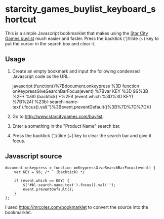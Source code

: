 # starcity_games_buylist_keyboard_shortcut

This is a simple Javascript bookmarklet that makes using the [Star City Games buylist](http://www.starcitygames.com/buylist/) much easier and faster.  Press the backtick (`)/tilde (~) key to put the cursor in the search box and clear it.

## Usage

1. Create an empty bookmark and input the following condensed Javascript code as the URL.

    javascript:(function()%7Bdocument.onkeypress %3D function onKeypressGiveSearchBarFocus(event) %7Bvar KEY %3D 96%3B %2F* %60 (backtick) *%2Fif (event.which %3D%3D KEY) %7B%24('%23bl-search-name-text').focus().val('')%3Bevent.preventDefault()%3B%7D%7D%7D)()
    
2. Go to http://www.starcitygames.com/buylist.

3. Enter a something in the "Product Name" search bar.

4. Press the backtick (`)/tilde (~) key to clear the search bar and give it focus.

## Javascript source

    document.onkeypress = function onKeypressGiveSearchBarFocus(event) {
	    var KEY = 96; /* ` (backtick) */
    
	    if (event.which == KEY) {
		    $('#bl-search-name-text').focus().val('');
		    event.preventDefault();
	    }
    };

I used https://mrcoles.com/bookmarklet to convert the source into the bookmarklet.
